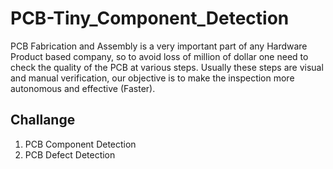 # PCB-Tiny_Component_Detection
PCB Fabrication and Assembly is a very important part of any Hardware Product based company, so to avoid loss of million of dollar one need to check the quality of the PCB at various steps. Usually these steps are visual and manual verification, our objective is to make the inspection more autonomous and effective (Faster).

## Challange
1. PCB Component Detection
2. PCB Defect Detection
